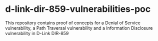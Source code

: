 # d-link-dir-859-vulnerabilities-poc
This repository contains proof of concepts for a Denial of Service vulnerability, a Path Traversal vulnerability and a Information Disclosure vulnerability in D-Link DIR-859
